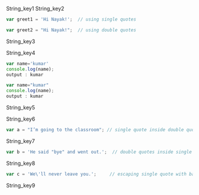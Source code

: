 String_key1
String_key2


```javascript
var greet1 = 'Hi Nayak!';  // using single quotes
```
```javascript
var greet2 = "Hi Nayak!";  // using double quotes
```
 
String_key3

 
String_key4



```javascript
var name='kumar'
console.log(name);
output : kumar
```
```javascript
var name="kumar"
console.log(name);
output : kumar
```

String_key5


String_key6


```javascript
var a = "I’m going to the classroom"; // single quote inside double quotes
```

String_key7


```javascript
var b = 'He said "bye" and went out.';  // double quotes inside single quotes
```

String_key8


```javascript
var c = 'We\'ll never leave you.';     // escaping single quote with backslash
```

String_key9

